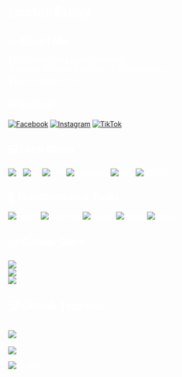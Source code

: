 # Lester Bulay 
<body style="background-image: url('https://your-image-url.com/background.jpg'); background-size: cover; background-repeat: no-repeat; background-attachment: fixed; color: white;">


## :sparkles: About Me
👨‍💻Currently Studying Programming<br>💻Aspring Software Developer or Developer else<br>🎥 Aspiring Video Editor


## :globe_with_meridians: Socials
[![Facebook](https://img.shields.io/badge/Facebook-%231877F2.svg?logo=Facebook&logoColor=white)](https://www.facebook.com/lester.bulay.2024) 
[![Instagram](https://img.shields.io/badge/Instagram-%23E4405F.svg?logo=Instagram&logoColor=white)](https://www.instagram.com/lesterbulay18) 
[![TikTok](https://img.shields.io/badge/TikTok-%23000000.svg?logo=TikTok&logoColor=white)](https://www.tiktok.com/@official_saorikun) 

## :computer:Tech Stack
![C](https://img.shields.io/badge/c-%2300599C.svg?style=for-the-badge&logo=c&logoColor=white) 
![C#](https://img.shields.io/badge/c%23-%23239120.svg?style=for-the-badge&logo=csharp&logoColor=white) 
![C++](https://img.shields.io/badge/c++-%2300599C.svg?style=for-the-badge&logo=c%2B%2B&logoColor=white) 
![JavaScript](https://img.shields.io/badge/javascript-%23323330.svg?style=for-the-badge&logo=javascript&logoColor=%23F7DF1E) 
![Java](https://img.shields.io/badge/java-%23ED8B00.svg?style=for-the-badge&logo=openjdk&logoColor=white) 
![HTML5](https://img.shields.io/badge/html5-%23E34F26.svg?style=for-the-badge&logo=html5&logoColor=white) 

## :wrench: Frameworks & Tools
![Python](https://img.shields.io/badge/python-3670A0?style=for-the-badge&logo=python&logoColor=ffdd54)
![Bootstrap](https://img.shields.io/badge/bootstrap-%238511FA.svg?style=for-the-badge&logo=bootstrap&logoColor=white)
![MySQL](https://img.shields.io/badge/mysql-4479A1.svg?style=for-the-badge&logo=mysql&logoColor=white)
![Adobe](https://img.shields.io/badge/adobe-%23FF0000.svg?style=for-the-badge&logo=adobe&logoColor=white)
![Canva](https://img.shields.io/badge/Canva-%2300C4CC.svg?style=for-the-badge&logo=Canva&logoColor=white)
## :chart_with_upwards_trend: GitHub Stats
![](https://github-readme-stats.vercel.app/api?username=Loyzkie2005&theme=blue_navy&hide_border=false&include_all_commits=false&count_private=false)<br/>
![](https://nirzak-streak-stats.vercel.app/?user=Loyzkie2005&theme=blue_navy&hide_border=false)<br/>
![](https://github-readme-stats.vercel.app/api/top-langs/?username=Loyzkie2005&theme=blue_navy&hide_border=false&include_all_commits=false&count_private=false&layout=compact)

## :trophy: GitHub Trophies
![](https://github-profile-trophy.vercel.app/?username=Loyzkie2005&theme=tokyonight&no-frame=false&no-bg=true&margin-w=4)
---
[![](https://visitcount.itsvg.in/api?id=Loyzkie2005&icon=0&color=1)](https://visitcount.itsvg.in)

![Alt text](https://spotify-recently-played-readme.vercel.app/api?user=31sxk3mobjrdwzxbjpzlxrm5jerm)
